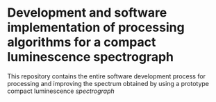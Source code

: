 # Development and software implementation of processing algorithms for a compact luminescence spectrograph

This repository contains the entire software development process for processing and improving the spectrum obtained by using a prototype compact luminescence _spectrograph_
